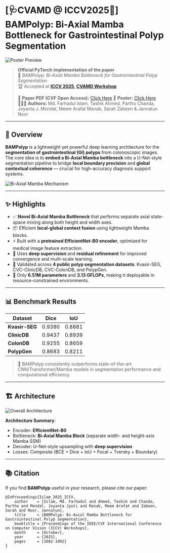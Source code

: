 # \[🩺CVAMD @ ICCV2025🌺\] BAMPolyp: Bi-Axial Mamba Bottleneck for Gastrointestinal Polyp Segmentation

![Poster Preview](poster/bampolyp.png)

> **Official PyTorch implementation of the paper**  
> 📄 *BAMPolyp: Bi-Axial Mamba Bottleneck for Gastrointestinal Polyp Segmentation*  
> 🏆 Accepted at **[ICCV 2025](https://iccv.thecvf.com/), [CVAMD Workshop](https://cvamd.github.io/CVAMD2025/)**  
>  
> 📍 **Paper PDF (CVF Open Access):** [Click Here](https://openaccess.thecvf.com/content/ICCV2025W/CVAMD/html/Islam_BAMPolyp_Bi-Axial_Mamba_Bottleneck_for_Gastrointestinal_Polyp_Segmentation_ICCVW_2025_paper.html) 
> 🎴 **Poster:** [Click Here](https://github.com/farhad324/BAMPolyp/blob/main/poster/bampolyp.pdf)  <br />
> 👨🏻‍🔬 **Authors:** Md. Farhadul Islam, Tashik Ahmed, Partho Chanda, Joyanta J. Mondal, Meem Arafat Manab, Sarah Zabeen & Jannatun Noor
---



## 🧠 Overview

**BAMPolyp** is a lightweight yet powerful deep learning architecture for the **segmentation of gastrointestinal (GI) polyps** from colonoscopic images. The core idea is to **embed a Bi-Axial Mamba bottleneck** into a U-Net-style segmentation pipeline to bridge **local boundary precision** and **global contextual coherence** — crucial for high-accuracy diagnosis support systems.


![Bi-Axial Mamba Mechanism](bam_img.PNG)


---

## ✨ Highlights

- ✅ **Novel Bi-Axial Mamba Bottleneck** that performs separate axial state-space mixing along both height and width axes.
- 📦 Efficient **local-global context fusion** using lightweight Mamba blocks.
- ⚡ Built with a **pretrained EfficientNet-B0 encoder**, optimized for medical image feature extraction.
- 🔁 Uses **deep supervision** and **residual refinement** for improved convergence and multi-scale learning.
- 🔬 Validated across **4 public polyp segmentation datasets**: Kvasir-SEG, CVC-ClinicDB, CVC-ColonDB, and PolypGen.
- 🧮 Only **6.51M parameters** and **3.13 GFLOPs**, making it deployable in resource-constrained environments.

---

## 📊 Benchmark Results

| Dataset         | Dice  | IoU  |
|-----------------|----------|---------|
| **Kvasir-SEG**   | 0.9380    | 0.8881   |
| **ClinicDB**     | 0.9437    | 0.8939   |
| **ColonDB**      | 0.9255    | 0.8659   |
| **PolypGen**     | 0.8683    | 0.8211   |

> 🧪 BAMPolyp consistently outperforms state-of-the-art CNN/Transformer/Mamba models in segmentation performance and computational efficiency.

---

## 🏗️ Architecture

![Overall Architecture](architecture_img.PNG)

**Architecture Summary**:
- Encoder: **EfficientNet-B0**
- Bottleneck: **Bi-Axial Mamba Block** (separate width- and height-axis Mamba SSM)
- Decoder: U-Net-style upsampling with **deep supervision**
- Losses: Composite (BCE + Dice + IoU + Focal + Tversky + Boundary)

---


## 📚 Citation

If you find **BAMPolyp** useful in your research, please cite our paper:

```
@InProceedings{Islam_2025_ICCV,
    author    = {Islam, Md. Farhadul and Ahmed, Tashik and Chanda, Partho and Mondal, Joyanta Jyoti and Manab, Meem Arafat and Zabeen, Sarah and Noor, Jannatun},
    title     = {BAMPolyp: Bi-Axial Mamba Bottleneck for Gastrointestinal Polyp Segmentation},
    booktitle = {Proceedings of the IEEE/CVF International Conference on Computer Vision (ICCV) Workshops},
    month     = {October},
    year      = {2025},
    pages     = {1082-1092}
}
```

